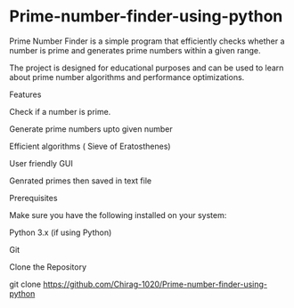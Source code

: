 # Prime-number-finder-using-python
Prime Number Finder is a simple program that efficiently checks whether a number is prime and generates prime numbers within a given range.

The project is designed for educational purposes and can be used to learn about prime number algorithms and performance optimizations.



Features 

Check if a number is prime.

Generate prime numbers upto given number

Efficient algorithms ( Sieve of Eratosthenes)

User friendly GUI 

Genrated primes then saved in text file

Prerequisites

Make sure you have the following installed on your system:

Python 3.x (if using Python)

Git

Clone the Repository

git clone https://github.com/Chirag-1020/Prime-number-finder-using-python


